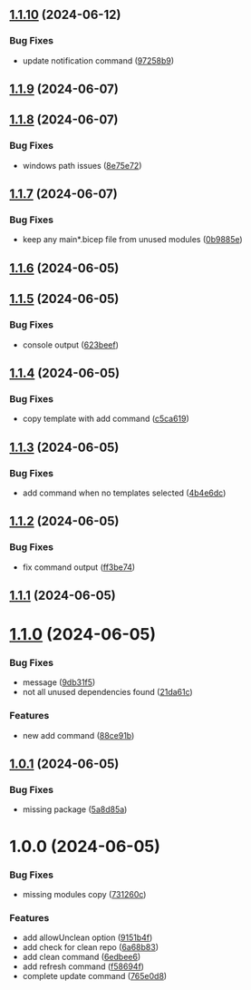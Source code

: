 ## [1.1.10](https://github.com/sinedied/azd-infra/compare/1.1.9...1.1.10) (2024-06-12)


### Bug Fixes

* update notification command ([97258b9](https://github.com/sinedied/azd-infra/commit/97258b993509fdab5fb6056d18d9a8acd743aabd))

## [1.1.9](https://github.com/sinedied/azd-infra/compare/1.1.8...1.1.9) (2024-06-07)

## [1.1.8](https://github.com/sinedied/azd-infra/compare/1.1.7...1.1.8) (2024-06-07)


### Bug Fixes

* windows path issues ([8e75e72](https://github.com/sinedied/azd-infra/commit/8e75e72dba44817d34b2c9190cc186296279822d))

## [1.1.7](https://github.com/sinedied/azd-infra/compare/1.1.6...1.1.7) (2024-06-07)


### Bug Fixes

* keep any main*.bicep file from unused modules ([0b9885e](https://github.com/sinedied/azd-infra/commit/0b9885e2cad25765af858dc9284674ba2c856ed2))

## [1.1.6](https://github.com/sinedied/azd-infra/compare/1.1.5...1.1.6) (2024-06-05)

## [1.1.5](https://github.com/sinedied/azd-infra/compare/1.1.4...1.1.5) (2024-06-05)


### Bug Fixes

* console output ([623beef](https://github.com/sinedied/azd-infra/commit/623beef423e48f89a601c1cd5e7a745ddc818669))

## [1.1.4](https://github.com/sinedied/azd-infra/compare/1.1.3...1.1.4) (2024-06-05)


### Bug Fixes

* copy template with add command ([c5ca619](https://github.com/sinedied/azd-infra/commit/c5ca619ae017236af5168fb6ebb62f3ccc07bf13))

## [1.1.3](https://github.com/sinedied/azd-infra/compare/1.1.2...1.1.3) (2024-06-05)


### Bug Fixes

* add command when no templates selected ([4b4e6dc](https://github.com/sinedied/azd-infra/commit/4b4e6dc6b3d4656a3b67765650daa49e667a0d25))

## [1.1.2](https://github.com/sinedied/azd-infra/compare/1.1.1...1.1.2) (2024-06-05)


### Bug Fixes

* fix command output ([ff3be74](https://github.com/sinedied/azd-infra/commit/ff3be74d51f782672ef239b62e9b786daa4690a0))

## [1.1.1](https://github.com/sinedied/azd-infra/compare/1.1.0...1.1.1) (2024-06-05)

# [1.1.0](https://github.com/sinedied/azd-infra/compare/1.0.1...1.1.0) (2024-06-05)


### Bug Fixes

* message ([9db31f5](https://github.com/sinedied/azd-infra/commit/9db31f5f8cd6a81fa62209c8ec6eef48eb5e192a))
* not all unused dependencies found ([21da61c](https://github.com/sinedied/azd-infra/commit/21da61c1e8e310432921c72fab35b817e796b682))


### Features

* new add command ([88ce91b](https://github.com/sinedied/azd-infra/commit/88ce91bd0ce3047d6fcab896f5acbd6a32e416eb))

## [1.0.1](https://github.com/sinedied/azd-infra/compare/1.0.0...1.0.1) (2024-06-05)


### Bug Fixes

* missing package ([5a8d85a](https://github.com/sinedied/azd-infra/commit/5a8d85a5bb466b5a7160ddd55434f0e89de2bb3e))

# 1.0.0 (2024-06-05)


### Bug Fixes

* missing modules copy ([731260c](https://github.com/sinedied/azd-infra/commit/731260cc434dca853b005993e948200dd407a389))


### Features

* add allowUnclean option ([9151b4f](https://github.com/sinedied/azd-infra/commit/9151b4f4a4eb52e7a832a6ce60286a551a28bbe6))
* add check for clean repo ([6a68b83](https://github.com/sinedied/azd-infra/commit/6a68b835ea6d78d07f0640e239d9f45c128d3aa2))
* add clean command ([6edbee6](https://github.com/sinedied/azd-infra/commit/6edbee69a37360f2691ef5899fba5d43d1900d1b))
* add refresh command ([f58694f](https://github.com/sinedied/azd-infra/commit/f58694f6e5f3a1059ea19127a0fe3c3371841e77))
* complete update command ([765e0d8](https://github.com/sinedied/azd-infra/commit/765e0d8cd137734fb0020fb612a0e90d88bac1a4))
